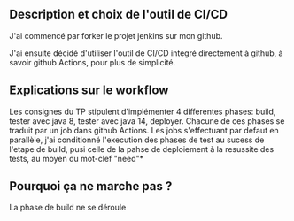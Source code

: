 ## Description et choix de l'outil de CI/CD 

J'ai commencé par forker le projet jenkins sur mon github. 

J'ai ensuite décidé d'utiliser l'outil de CI/CD integré directement à github, à savoir github Actions, pour plus de simplicité. 

## Explications sur le workflow

Les consignes du TP stipulent d'implémenter 4 differentes phases: build, tester avec java 8, tester avec java 14, deployer. 
Chacune de ces phases se traduit par un job dans github Actions. Les jobs s'effectuant par defaut en parallèle, j'ai conditionné l'execution des phases de test au sucess de l'etape de build, pusi celle de la pahse de deploiement à la resussite des tests, au moyen du mot-clef "need"*

## Pourquoi ça ne marche pas ?

La phase de build ne se déroule 



